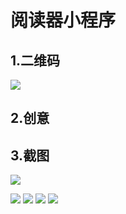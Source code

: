 # 阅读器小程序

## 1.二维码

![](https://raw.githubusercontent.com/Emiya-Kiritsugu/web-wechat-2017/master/1514080901202/123/oLxEI0aJ32X0xVR7Mdu1e1yMxdHg.jpg)

## 2.创意

## 3.截图
 
![](https://raw.githubusercontent.com/Emiya-Kiritsugu/web-wechat-2017/master/1514080901202/123/QQ%E5%9B%BE%E7%89%8720171229231532.png 
)

![](https://raw.githubusercontent.com/Emiya-Kiritsugu/web-wechat-2017/master/1514080901202/123/QQ%E5%9B%BE%E7%89%8720171229231614.png 
)
![](https://raw.githubusercontent.com/Emiya-Kiritsugu/web-wechat-2017/master/1514080901202/123/QQ%E5%9B%BE%E7%89%8720171229231637.png 
)
![](https://raw.githubusercontent.com/Emiya-Kiritsugu/web-wechat-2017/master/1514080901202/123/QQ%E5%9B%BE%E7%89%8720171229231653.png 
)
![](https://raw.githubusercontent.com/Emiya-Kiritsugu/web-wechat-2017/master/1514080901202/123/QQ%E5%9B%BE%E7%89%8720171229231706.png 
)
